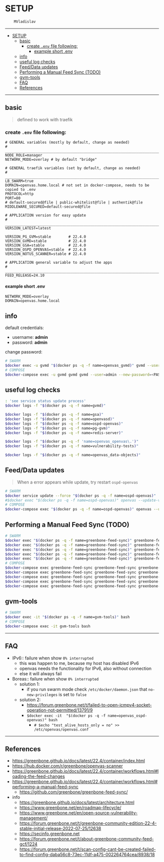 # SETUP

```sh
    MVladislav
```

---

- [SETUP](#setup)
  - [basic](#basic)
    - [create `.env` file following:](#create-env-file-following)
      - [example short .env](#example-short-env)
  - [info](#info)
  - [useful log checks](#useful-log-checks)
  - [Feed/Data updates](#feeddata-updates)
  - [Performing a Manual Feed Sync (TODO)](#performing-a-manual-feed-sync-todo)
  - [gvm-tools](#gvm-tools)
  - [FAQ](#faq)
  - [References](#references)

---

## basic

> defined to work with traefik

### create `.env` file following:

```env
# GENERAL variables (mostly by default, change as needed)
# ______________________________________________________________________________
NODE_ROLE=manager
NETWORK_MODE=overlay # by default "bridge"

# GENERAL traefik variables (set by default, change as needed)
# ______________________________________________________________________________
LB_SWARM=true
DOMAIN=openvas.home.local # not set in docker-compose, needs to be copied to .env
PROTOCOL=http
PORT=80
# default-secured@file | public-whitelist@file | authentik@file
MIDDLEWARE_SECURED=default-secured@file

# APPLICATION version for easy update
# ______________________________________________________________________________
VERSION_LATEST=latest

VERSION_PG_GVM=stable        # 22.4.0
VERSION_GVMD=stable          # 22.4.0
VERSION_GSA=stable           # 22.4.0
VERSION_OSPD_OPENVAS=stable  # 22.4.0
VERSION_NOTUS_SCANNER=stable # 22.4.0

# APPLICATION general variable to adjust the apps
# ______________________________________________________________________________
FEED_RELEASE=24.10
```

#### example short .env

```env
NETWORK_MODE=overlay
DOMAIN=openvas.home.local
```

## info

default credentials:

- username: **admin**
- password: **admin**

change password:

```sh
# SWARM
$docker exec -u gvmd "$(docker ps -q -f name=openvas_gvmd)" gvmd --user=admin --new-password=<PASSWORD>
# COMPOSE
$docker-compose exec -u gvmd gvmd gvmd --user=admin --new-password=<PASSWORD>
```

## useful log checks

```sh
: 'see service status update process'
$docker logs -f "$(docker ps -q -f name=gvmd)"

$docker logs -f "$(docker ps -q -f name=gsa)"
$docker logs -f "$(docker ps -q -f name=openvasd)"
$docker logs -f "$(docker ps -q -f name=ospd-openvas)"
$docker logs -f "$(docker ps -q -f name=pg-gvm)"
$docker logs -f "$(docker ps -q -f name=redis-server)"

$docker logs -f "$(docker ps -q -f 'name=openvas_openvas\.')"
$docker logs -f "$(docker ps -q -f name=vulnerability-tests)"

$docker logs -f "$(docker ps -q -f name=openvas_data-objects)"
```

## Feed/Data updates

> When a error appears while update, try restart `ospd-openvas`

```sh
# SWARM
$docker service update --force "$(docker ps -q -f name=ospd-openvas)"
#$docker exec "$(docker ps -q -f name=ospd-openvas)" openvas --update-vt-info
# COMPOSE
$docker-compose exec "$(docker ps -q -f name=ospd-openvas)" openvas --update-vt-info
```

## Performing a Manual Feed Sync (TODO)

```sh
# SWARM
$docker exec "$(docker ps -q -f name=greenbone-feed-sync)" greenbone-feed-sync greenbone-feed-sync --type nasl
$docker exec "$(docker ps -q -f name=greenbone-feed-sync)" greenbone-feed-sync greenbone-feed-sync --type notus
$docker exec "$(docker ps -q -f name=greenbone-feed-sync)" greenbone-feed-sync greenbone-feed-sync --type scap
$docker exec "$(docker ps -q -f name=greenbone-feed-sync)" greenbone-feed-sync greenbone-feed-sync --type cert
$docker exec "$(docker ps -q -f name=greenbone-feed-sync)" greenbone-feed-sync greenbone-feed-sync --type gvmd-data
# COMPOSE
$docker-compose exec greenbone-feed-sync greenbone-feed-sync greenbone-feed-sync --type nasl
$docker-compose exec greenbone-feed-sync greenbone-feed-sync greenbone-feed-sync --type notus
$docker-compose exec greenbone-feed-sync greenbone-feed-sync greenbone-feed-sync --type scap
$docker-compose exec greenbone-feed-sync greenbone-feed-sync greenbone-feed-sync --type cert
$docker-compose exec greenbone-feed-sync greenbone-feed-sync greenbone-feed-sync --type gvmd-data

```

## gvm-tools

```sh
# SWARM
$docker exec -it "$(docker ps -q -f name=gvm-tools)" bash
# COMPOSE
$docker-compose exec -it gvm-tools bash
```

---

## FAQ

- IPv6:: failure when show `0% interrupted`
  - this was happen to me, because my host has disabled IPv6
  - openvas needs the functionality for IPv6, also without connection
  - else it will always fail
- Boreas:: failure when show `0% interrupted`
  - solution 1:
    - if you run swarm mode check `/etc/docker/daemon.json` that `no-new-privileges` is set to `false`
  - solution 2:
    - <https://forum.greenbone.net/t/failed-to-open-icmpv4-socket-operation-not-permitted/13791/9>
    - `$docker exec -it  "$(docker ps -q -f name=openvas_ospd-openvas)" bash`
      - `# $echo "test_alive_hosts_only = no" >> /etc/openvas/openvas.conf`

---

## References

- <https://greenbone.github.io/docs/latest/22.4/container/index.html>
- <https://hub.docker.com/r/greenbone/openvas-scanner>
- <https://greenbone.github.io/docs/latest/22.4/container/workflows.html#loading-the-feed-changes>
- <https://greenbone.github.io/docs/latest/22.4/container/workflows.html#performing-a-manual-feed-sync>
  - <https://github.com/greenbone/greenbone-feed-sync/>
- info
  - <https://greenbone.github.io/docs/latest/architecture.html>
  - <https://www.greenbone.net/en/roadmap-lifecycle/>
  - <https://www.greenbone.net/en/open-source-vulnerability-management/>
  - <https://forum.greenbone.net/t/greenbone-community-edition-22-4-stable-initial-release-2022-07-25/12638>
  - <https://secinfo.greenbone.net>
  - <https://forum.greenbone.net/t/about-greenbone-community-feed-gcf/1224>
  - <https://forum.greenbone.net/t/scan-config-cant-be-created-failed-to-find-config-daba56c8-73ec-11df-a475-002264764cea/8938/18>
